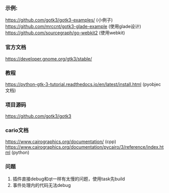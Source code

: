### 示例:
https://github.com/gotk3/gotk3-examples/ (小例子)
https://github.com/mrccnt/gotk3-glade-example (使用glade设计)
https://github.com/sourcegraph/go-webkit2 (使用webkit)

### 官方文档
https://developer.gnome.org/gtk3/stable/

### 教程
https://python-gtk-3-tutorial.readthedocs.io/en/latest/install.html (pyobjec文档)

### 项目源码
https://github.com/gotk3/gotk3

### cario文档
https://www.cairographics.org/documentation/ (cpp)
https://www.cairographics.org/documentation/pycairo/3/reference/index.html (python)


### 问题
1. 插件直接debug和qt一样有太慢的问题，使用task先build
2. 事件处理内的代码无法debug